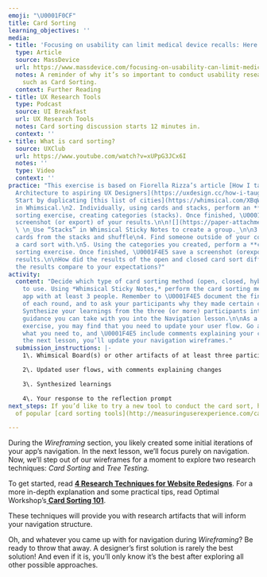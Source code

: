 ```yaml
---
emoji: "\U0001F0CF"
title: Card Sorting
learning_objectives: ''
media:
- title: 'Focusing on usability can limit medical device recalls: Here’s how'
  type: Article
  source: MassDevice
  url: https://www.massdevice.com/focusing-on-usability-can-limit-medical-device-recalls-heres-how/
  notes: A reminder of why it’s so important to conduct usability research techniques
    such as Card Sorting.
  context: Further Reading
- title: UX Research Tools
  type: Podcast
  source: UI Breakfast
  url: UX Research Tools
  notes: Card sorting discussion starts 12 minutes in.
  context: ''
- title: What is card sorting?
  source: UXClub
  url: https://www.youtube.com/watch?v=xUPpG3JCx6I
  notes: ''
  type: Video
  context: ''
practice: "This exercise is based on Fiorella Rizza’s article [How I taught Information
  Architecture to aspiring UX Designers](https://uxdesign.cc/how-i-taught-information-architecture-to-aspiring-ux-designers-281ce61de42f).\n\n1.
  Start by duplicating [this list of cities](https://whimsical.com/XBqWS16BhxNSXxQ8y9fbjU#7YNFXnKbYf5A4mKsXtJTN)
  in Whimsical.\n2. Individually, using cards and stacks, perform an **open** card
  sorting exercise, creating categories (stacks). Once finished, \U0001F4E5 save a
  screenshot (or export) of your results.\n\n![](https://paper-attachments.dropbox.com/s_2DDFF30F389174483ABF518CA44EA6A98F2DF4509B64C1975E468B16FE9C5270_1566840705738_image.png)
  \ \n_Use “Stacks” in Whimsical Sticky Notes to create a group._\n\n3. Remove the
  cards from the stacks and shuffle\n4. Find someone outside of your cohort to perform
  a card sort with.\n5. Using the categories you created, perform a **closed** card
  sorting exercise. Once finished, \U0001F4E5 save a screenshot (orexport) of your
  results.\n\nHow did the results of the open and closed card sort differ? How do
  the results compare to your expectations?"
activity:
  content: "Decide which type of card sorting method (open, closed, hybrid) you want
    to use. Using *Whimsical Sticky Notes,* perform the card sorting method for your
    app with at least 3 people. Remember to \U0001F4E5 document the final results
    of each round, and to ask your participants why they made certain choices.\n\n\U0001F4E5
    Synthesize your learnings from the three (or more) participants into some general
    guidance you can take with you into the Navigation lesson.\n\nAs a result of this
    exercise, you may find that you need to update your user flow. Go ahead and update
    what you need to, and \U0001F4E5 include comments explaining your changes. In
    the next lesson, you’ll update your navigation wireframes."
  submission_instructions: |-
    1\. Whimsical Board(s) or other artifacts of at least three participants

    2\. Updated user flows, with comments explaining changes

    3\. Synthesized learnings

    4\. Your response to the reflection prompt
next_steps: If you’d like to try a new tool to conduct the card sort, here’s a list
  of popular [card sorting tools](http://measuringuserexperience.com/cardsorting/index.htm).

---
```

During the _Wireframing_ section, you likely created some initial iterations of your app’s navigation. In the next lesson, we’ll focus purely on navigation. Now, we’ll step out of our wireframes for a moment to explore two research techniques: _Card Sorting_ and _Tree Testing._

To get started, read [**4 Research Techniques for Website Redesigns**](https://www.invisionapp.com/blog/research-techniques-for-website-redesigns/). For a more in-depth explanation and some practical tips, read Optimal Workshop’s[ **Card Sorting 101**](https://www.optimalworkshop.com/101/card-sorting).

These techniques will provide you with research artifacts that will inform your navigation structure.

Oh, and whatever you came up with for navigation during _Wireframing_? Be ready to throw that away. A designer’s first solution is rarely the best solution! And even if it is, you’ll only know it’s the best after exploring all other possible approaches.